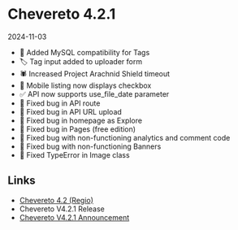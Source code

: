 # Chevereto 4.2.1

2024-11-03

- 🐬 Added MySQL compatibility for Tags
- 🏷️ Tag input added to uploader form
- 🕷️ Increased Project Arachnid Shield timeout
- 📱 Mobile listing now displays checkbox
- ✅ API now supports use_file_date parameter
- 🐞 Fixed bug in API route
- 🐞 Fixed bug in API URL upload
- 🐞 Fixed bug in homepage as Explore
- 🐞 Fixed bug in Pages (free edition)
- 🐞 Fixed bug with non-functioning analytics and comment code
- 🐞 Fixed bug with non-functioning Banners
- 🐞 Fixed TypeError in Image class

## Links

- [Chevereto 4.2 (Regio)](https://blog.chevereto.com/2024/10/24/chevereto-4-2/)
- Chevereto V4.2.1 Release
- [Chevereto V4.2.1 Announcement](https://chevereto.com/community/threads/chevereto-v4-2-1-announcement.15675/)
